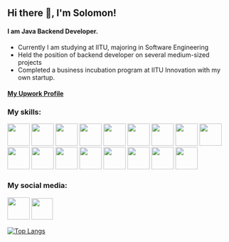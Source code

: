 ## Hi there 👋, I'm Solomon!
#### I am Java Backend Developer.
- Currently I am studying at IITU, majoring in Software Engineering
- Held the position of backend developer on several medium-sized projects
- Completed a business incubation program at IITU Innovation with my own startup.

#### [My Upwork Profile](https://www.upwork.com/freelancers/skazakpayev)

### My skills:

<img width="50px" height="50px" src="https://cdn.jsdelivr.net/gh/devicons/devicon@latest/icons/java/java-original.svg" /> <img width="50px" height="50px" src="https://cdn.jsdelivr.net/gh/devicons/devicon@latest/icons/javascript/javascript-original.svg" /> <img width="50px" height="50px"  src="https://cdn.jsdelivr.net/gh/devicons/devicon@latest/icons/html5/html5-original.svg" /> <img width="50px" height="50px" src="https://cdn.jsdelivr.net/gh/devicons/devicon@latest/icons/css3/css3-original.svg" /> <img width="50px" height="50px" src="https://cdn.jsdelivr.net/gh/devicons/devicon@latest/icons/sass/sass-original.svg" /> <img width="50px" height="50px" src="https://cdn.jsdelivr.net/gh/devicons/devicon@latest/icons/spring/spring-original-wordmark.svg" /> <img width="50px" height="50px" src="https://cdn.jsdelivr.net/gh/devicons/devicon@latest/icons/hibernate/hibernate-original-wordmark.svg" /> <img width="50px" height="50px" src="https://cdn.jsdelivr.net/gh/devicons/devicon@latest/icons/postgresql/postgresql-original-wordmark.svg" /> <img width="50px" height="50px" src="https://cdn.jsdelivr.net/gh/devicons/devicon@latest/icons/sqlite/sqlite-original-wordmark.svg" /> <img width="50px" height="50px" src="https://cdn.jsdelivr.net/gh/devicons/devicon@latest/icons/react/react-original-wordmark.svg" /> <img width="50px" height="50px" src="https://cdn.jsdelivr.net/gh/devicons/devicon@latest/icons/docker/docker-plain-wordmark.svg" /> <img width="50px" height="50px" src="https://cdn.jsdelivr.net/gh/devicons/devicon@latest/icons/postman/postman-original.svg" /> <img width="50px" height="50px" src="https://cdn.jsdelivr.net/gh/devicons/devicon@latest/icons/digitalocean/digitalocean-original-wordmark.svg" /> <img width="50px" height="50px" src="https://cdn.jsdelivr.net/gh/devicons/devicon@latest/icons/intellij/intellij-original.svg" /> <img width="50px" height="50px"  src="https://cdn.jsdelivr.net/gh/devicons/devicon@latest/icons/webstorm/webstorm-original.svg" /> <img width="50px" height="50px" src="https://cdn.jsdelivr.net/gh/devicons/devicon@latest/icons/androidstudio/androidstudio-original.svg" /> <img width="50px" height="50px" src="https://cdn.jsdelivr.net/gh/devicons/devicon@latest/icons/linux/linux-original.svg" /> 

### My social media:

[<img width="50px" height="50px" src="https://github.com/gauravghongde/social-icons/blob/master/SVG/Color/LinkedIN.svg" />](https://www.linkedin.com/in/solomon-kazakpayev)  [<img src='https://github.com/gauravghongde/social-icons/blob/master/SVG/Color/Telegram.svg' width="48px" height="48px" />](https://t.me/solomon517)  


[![Top Langs](https://github-readme-stats.vercel.app/api/top-langs/?username=ZigCat)](https://github.com/anuraghazra/github-readme-stats)
